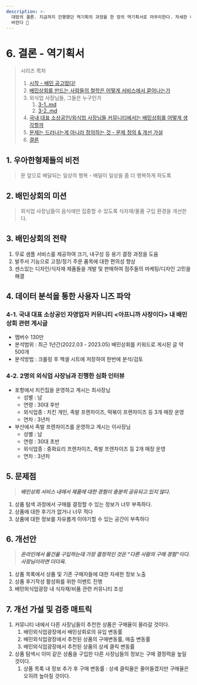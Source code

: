 ```yaml
---
description: >-
  대망의 결론. 지금까지 진행했던 역기획의 과정을 한 장의 역기획서로 마무리한다. 자세한 내용은 위의 목차를 참고하여 각 페이지를 살펴봐주길
  바란다 🙏
---
```


# 6. 결론 - 역기획서

> 시리즈 목차&#x20;
>
> 1. [시작 - 배민 공고떴다!](1..md)
> 2. [배민상회를 만드는 사람들의 철학은 어떻게 서비스에서 묻어나는가 ](2.-and.md)
> 3. 외식업 사장님들, 그들은 누구인가&#x20;
>    1. [3-1..md](3-1..md "mention")
>    2. [3-2..md](3-2..md "mention")
> 4. [국내 대표 소상공인/외식업 사장님들 커뮤니티에서는 배민상회를 어떻게 생각할까 ](4.-less-than-greater-than.md)
> 5. [문제는 드러나는게 아니라 정의하는 것 - 문제 정의 & 개선 가설 ](5.-and.md)
> 6. [결론](6..md)&#x20;

## 1. 우아한형제들의 비전

> 문 앞으로 배달되는 일상의 행복 - 배달이 일상을 좀 더 행복하게 하도록

## 2. 배민상회의 미션

> 외식업 사장님들이 음식에만 집중할 수 있도록 식자재/물품 구입 환경을 개선한다.

## 3. 배민상회의 전략

1. 무료 샘플 서비스를 제공하여 크기, 내구성 등 용기 결정 과정을 도움&#x20;
2. 발주서 기능으로 고정/정기 주문 품목에 대한 편의성 향상
3. 센스있는 디자인/식자재 제품들을 개발 및 판매하여 점주들의 마케팅/디자인 고민을 해결

## 4. 데이터 분석을 통한 사용자 니즈 파악&#x20;

### 4-1. 국내 대표 소상공인 자영업자 커뮤니티 <아프니까 사장이다> 내 배민상회 관련 게시글

* 멤버수 130만&#x20;
* 분석범위 : 최근 1년간(2022.03 - 2023.05) 배민상회를 키워드로 게시된 글 약 500개&#x20;
* 분석방법 : 크롤링 후 엑셀 시트에 저장하여 한번에 분석/검토&#x20;

### 4-2. 2명의 외식업 사장님과 진행한 심화 인터뷰&#x20;

* 포항에서 치킨집을 운영하고 계시는 최사장님&#x20;
  * 성별 : 남
  * 연령 : 30대 후반&#x20;
  * 외식업종 : 치킨 개인, 족발 프렌차이즈, 떡볶이 프렌차이즈 등 3개 매장 운영&#x20;
  * 연차 : 3년차
* 부산에서 족발 프렌차이즈를 운영하고 계시는 이사장님&#x20;
  * 성별 : 남
  * 연령 : 30대 초반
  * 외식업종 : 중화요리 프렌차이즈, 족발 프렌차이즈 등 2개 매장 운영&#x20;
  * 연차 : 3년차

## 5. 문제점

> _**배민상회 서비스 내에서 제품에 대한 경험이 충분히 공유되고 있지 않다.**_&#x20;

1. 상품 탐색 과정에서 구매를 결정할 수 있는 정보가 너무 부족하다.&#x20;
2. 상품에 대한 후기가 없거나 너무 적다
3. 상품에 대한 정보를 자유롭게 이야기할 수 있는 공간이 부족하다

## 6. 개선안&#x20;

> _**온라인에서 물건을 구입하는데 가장 결정적인 것은 "다른 사람의 구매 경험"이다. 사장님이라면 더더욱.**_&#x20;

1. 상품 목록에서 상품 및 기존 구매자들에 대한 자세한 정보 노출
2. 상품 후기작성 활성화를 위한 이벤트 진행
3. 배민외식업광장 내 식자재/비품 관련 커뮤니티 조성&#x20;

## 7. 개선 가설 및 검증 매트릭 &#x20;

1. 커뮤니티 내에서 다른 사장님들이 추천한 상품은 구매율이 올라갈 것이다.&#x20;
   1. 배민외식업광장에서 배민상회로의 유입 변동률&#x20;
   2. 배민외식업광장에서 추천된 상품의 구매변동률, 매출 변동률 &#x20;
   3. 배민외식업광장에서 추천된 상품의 상세 클릭 변동률&#x20;
2. 상품 탐색시 이미 같은 상품을 구입한 다른 사장님들의 정보는 구매 결정력을 높일 것이다.
   1. 상품 목록 내 정보 추가 후 구매 변동률 : 상세 클릭율은 줄어들겠지만 구매율은 오히려 높아질 것이다.&#x20;
